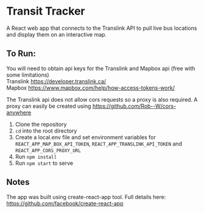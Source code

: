 # Transit Tracker

A React web app that connects to the Translink API to pull live
bus locations and display them on an interactive map.

## To Run:

You will need to obtain api keys for the Translink and Mapbox api (free with some limitations)<br />
Translink https://developer.translink.ca/<br />
Mapbox https://www.mapbox.com/help/how-access-tokens-work/

The Translink api does not allow cors requests so a proxy is also required.
A proxy can easily be created using https://github.com/Rob--W/cors-anywhere

1. Clone the repository
2. `cd` into the root directory
3. Create a local.env file and set environment variables for `REACT_APP_MAP_BOX_API_TOKEN`, `REACT_APP_TRANSLINK_API_TOKEN` and `REACT_APP_CORS_PROXY_URL`
4. Run `npm install`
5. Run `npm start` to serve

## Notes

The app was built using create-react-app tool.
Full details here: https://github.com/facebook/create-react-app
